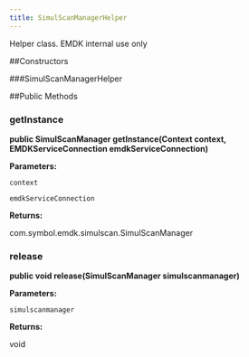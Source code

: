 ```yaml
---
title: SimulScanManagerHelper
---
```


Helper class. EMDK internal use only

##Constructors

###SimulScanManagerHelper



##Public Methods

### getInstance

**public SimulScanManager getInstance(Context context, EMDKServiceConnection emdkServiceConnection)**



**Parameters:**

`context`

`emdkServiceConnection`

**Returns:**

com.symbol.emdk.simulscan.SimulScanManager

### release

**public void release(SimulScanManager simulscanmanager)**



**Parameters:**

`simulscanmanager`

**Returns:**

void


